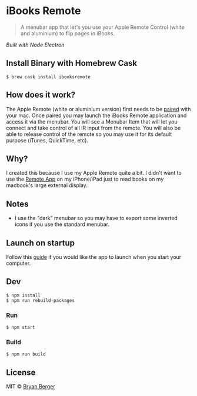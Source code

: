 # iBooks Remote

> A menubar app that let's you use your Apple Remote Control (white and aluminium) to flip pages in iBooks.

*Built with Node Electron*

## Install Binary with Homebrew Cask
```
$ brew cask install ibooksremote
```

## How does it work?

The Apple Remote (white or aluminium version) first needs to be [paired](https://support.apple.com/kb/PH19087) with your mac. Once paired you may launch the iBooks Remote application and access it via the menubar. You will see a Menubar Item that will let you connect and take control of all IR input from the remote. You will also be able to release control of the remote so you may use it for its default purpose (iTunes, QuickTime, etc).

## Why?

I created this because I use my Apple Remote quite a bit. I didn't want to use the [Remote App](https://itunes.apple.com/us/app/remote/id284417350?mt=8) on my iPhone/iPad just to read books on my macbook's large external display.

## Notes
- I use the "dark" menubar so you may have to export some inverted icons if you use the standard menubar.

## Launch on startup

Follow this [guide](https://github.com/sindresorhus/guides/blob/master/launch-app-on-startup-osx.md) if you would like the app to launch when you start your computer.


## Dev

```
$ npm install
$ npm run rebuild-packages
```

### Run

```
$ npm start
```

### Build

```
$ npm run build
```


## License

MIT © [Bryan Berger](http://bryanberger.com)
